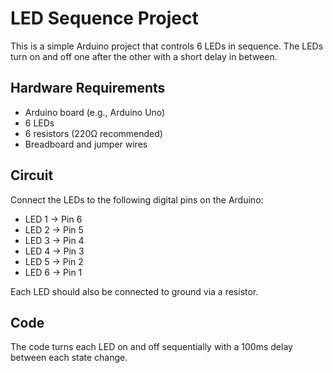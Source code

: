 # LED Sequence Project

This is a simple Arduino project that controls 6 LEDs in sequence. The LEDs turn on and off one after the other with a short delay in between.

## Hardware Requirements

- Arduino board (e.g., Arduino Uno)
- 6 LEDs
- 6 resistors (220Ω recommended)
- Breadboard and jumper wires

## Circuit

Connect the LEDs to the following digital pins on the Arduino:

- LED 1 -> Pin 6
- LED 2 -> Pin 5
- LED 3 -> Pin 4
- LED 4 -> Pin 3
- LED 5 -> Pin 2
- LED 6 -> Pin 1

Each LED should also be connected to ground via a resistor.

## Code

The code turns each LED on and off sequentially with a 100ms delay between each state change. 
